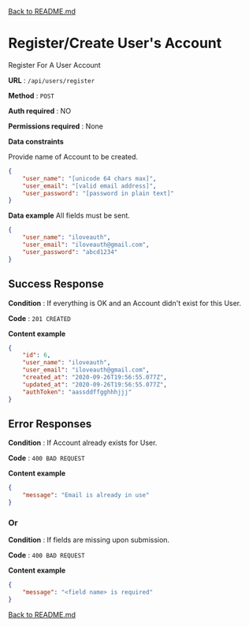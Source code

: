 [Back to README.md](../../README.md)

# Register/Create User's Account

Register For A User Account

**URL** : `/api/users/register`

**Method** : `POST`

**Auth required** : NO

**Permissions required** : None

**Data constraints**

Provide name of Account to be created.

```json
{
    "user_name": "[unicode 64 chars max]",
    "user_email": "[valid email address]",
    "user_password": "[password in plain text]"
}
```

**Data example** All fields must be sent.

```json
{
    "user_name": "iloveauth",
    "user_email": "iloveauth@gmail.com",
    "user_password": "abcd1234"
}
```

## Success Response

**Condition** : If everything is OK and an Account didn't exist for this User.

**Code** : `201 CREATED`

**Content example**

```json
{
    "id": 6,
    "user_name": "iloveauth",
    "user_email": "iloveauth@gmail.com",
    "created_at": "2020-09-26T19:56:55.077Z",
    "updated_at": "2020-09-26T19:56:55.077Z",
    "authToken": "aassddffgghhhjjj"
}
```

## Error Responses

**Condition** : If Account already exists for User.

**Code** : `400 BAD REQUEST`

**Content example**

```json
{
    "message": "Email is already in use"
}
```

### Or

**Condition** : If fields are missing upon submission.

**Code** : `400 BAD REQUEST`

**Content example**

```json
{
    "message": "<field name> is required"
}
```

[Back to README.md](../../README.md)